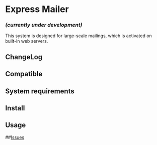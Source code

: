 # Express Mailer
### _(currently under development)_

This system is designed for large-scale mailings, which is activated on built-in web servers.

## ChangeLog

## Compatible

## System requirements

## Install

## Usage

##[Issues](https://github.com/stanislav-web/phalcon-deliveries/issues "Issues")


